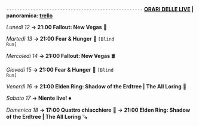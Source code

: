 <code>---------------------------------------------------</code>
<b><u>ORARI DELLE LIVE</u> | panoramica: <a href="https://trello.com/b/iKwdSGf3/sabaku">trello</a></b>

<i>Lunedì 12</i>
<b>→ 21:00 Fallout: New Vegas</b> 🥫

<i>Martedì 13</i>
<b>→ 21:00 Fear & Hunger</b> 🫨 <code>[Blind Run]</code>

<i>Mercoledì 14</i>
<b>→ 21:00 Fallout: New Vegas</b> 🛢️

<i>Giovedì 15</i>
<b>→ 21:00 Fear & Hunger</b> 🍴 <code>[Blind Run]</code>

<i>Venerdì 16</i>
<b>→ 21:00 Elden Ring: Shadow of the Erdtree | The All Loring</b> 🌳

<i>Sabato 17</i>
<b>→ Niente live!</b> ⏺

<i>Domenica 18</i>
<b>→ 17:00 Quattro chiacchiere</b> 🥤
<b>→ 21:00 Elden Ring: Shadow of the Erdtree | The All Loring</b> 🪚
